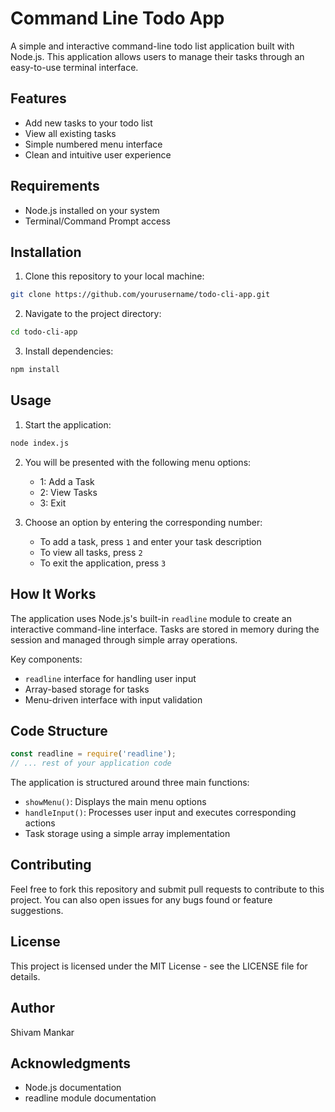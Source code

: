 
# Command Line Todo App

A simple and interactive command-line todo list application built with Node.js. This application allows users to manage their tasks through an easy-to-use terminal interface.

## Features

- Add new tasks to your todo list
- View all existing tasks
- Simple numbered menu interface
- Clean and intuitive user experience

## Requirements

- Node.js installed on your system
- Terminal/Command Prompt access

## Installation

1. Clone this repository to your local machine:
```bash
git clone https://github.com/yourusername/todo-cli-app.git
```

2. Navigate to the project directory:
```bash
cd todo-cli-app
```

3. Install dependencies:
```bash
npm install
```

## Usage

1. Start the application:
```bash
node index.js
```

2. You will be presented with the following menu options:
   - 1: Add a Task
   - 2: View Tasks
   - 3: Exit

3. Choose an option by entering the corresponding number:
   - To add a task, press `1` and enter your task description
   - To view all tasks, press `2`
   - To exit the application, press `3`

## How It Works

The application uses Node.js's built-in `readline` module to create an interactive command-line interface. Tasks are stored in memory during the session and managed through simple array operations.

Key components:
- `readline` interface for handling user input
- Array-based storage for tasks
- Menu-driven interface with input validation

## Code Structure

```javascript
const readline = require('readline');
// ... rest of your application code
```

The application is structured around three main functions:
- `showMenu()`: Displays the main menu options
- `handleInput()`: Processes user input and executes corresponding actions
- Task storage using a simple array implementation

## Contributing

Feel free to fork this repository and submit pull requests to contribute to this project. You can also open issues for any bugs found or feature suggestions.

## License

This project is licensed under the MIT License - see the LICENSE file for details.

## Author

Shivam Mankar

## Acknowledgments

- Node.js documentation
- readline module documentation




